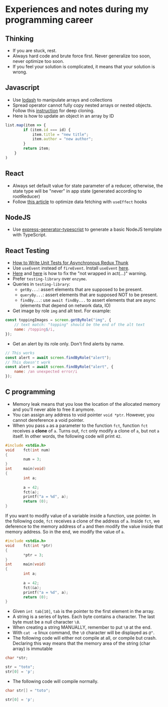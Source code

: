 # Experiences and notes during my programming career
## Thinking
* If you are stuck, rest.
* Always hard code and brute force first. Never generalize too soon, never optimize too soon.
* If you feel your solution is complicated, it means that your solution is wrong.
## Javascript
* Use [lodash](https://lodash.com/docs/4.17.15) to manipulate arrays and collections
* Spread operator cannot fully copy nested arrays or nested objects. Follow this [instruction](https://stackoverflow.com/questions/122102/what-is-the-most-efficient-way-to-deep-clone-an-object-in-javascript) for deep cloning.
* Here is how to update an object in an array by ID
```javascript
list.map(item => {
        if (item.id === id) {
            item.title = "new title";
            item.author = "new author";
        }
        return item;
    }
)
```
## React
* Always set default value for state parameter of a reducer, otherwise, the state type will be "never" in app state (generated according to rootReducer)
* Follow [this article](https://www.robinwieruch.de/react-hooks-fetch-data) to optimize data fetching with `useEffect` hooks
## NodeJS
* Use [express-generator-typescript](https://www.npmjs.com/package/express-generator-typescript) to generate a basic NodeJS template with TypeScript.

## React Testing
* [How to Write Unit Tests for Asynchronous Redux Thunk](https://decembersoft.com/posts/how-to-unit-test-redux-thunks/)
* Use `useEvent` instead of `fireEvent`. Install `useEvent` [here](https://testing-library.com/docs/ecosystem-user-event/).
* [Here](https://kentcdodds.com/blog/fix-the-not-wrapped-in-act-warning) and [here](https://testing-library.com/docs/guide-disappearance/) is how to fix the "not wrapped in act(...)" warning.
* Prefer `testing-library` over `enzyme`.
* Queries in `testing-library`:
    + `getBy...`: assert elements that are supposed to be present.
    + `queryBy...`: assert elements that are supposed NOT to be present.
    + `findBy...`: use `await findBy...` to assert elements that are async (elements that depend on network data, IO)
* Get image by role `img` and alt text. For example:
```javascript
const toppingImages = screen.getByRole("img", {
    // text match: "topping" should be the end of the alt text
    name: /topping$/i,
});
```
* Get an alert by its role only. Don't find alerts by name.
```javascript
// This works
const alert = await screen.findByRole("alert");
// This doesn't work
const alert = await screen.findByRole("alert", {
    name: /an unexpected error/i
});
```
## C programming
* Memory leak means that you lose the location of the allocated memory and you'll never able to free it anymore.
* You can assign any address to void pointer `void *ptr`. However, you cannot dereference a void pointer.
* When you pass `a` as a parameter to the function `fct`, function `fct` receives a **clone** of `a`. Turns out, `fct` only modify a clone of `a`, but not `a` itself. In other words, the following code will print `42`.
```c
#include <stdio.h>
void    fct(int num)
{
        num = 3;
}
int     main(void)
{
        int a;
        
        a = 42;
        fct(a);
        printf("a = %d", a);
        return (0);
}
```
If you want to modify value of a variable inside a function, use pointer. In the following code, `fct` receives a clone of the address of `a`. Inside `fct`, we deference to the memory address of `a` and then modify the value inside that memory address. So in the end, we modify the value of `a`.
```c
#include <stdio.h>
void    fct(int *ptr)
{
        *ptr = 3;
}
int     main(void)
{
        int a;
        
        a = 42;
        fct(&a);
        printf("a = %d", a);
        return (0);
}
```
* Given `int tab[10]`, `tab` is the pointer to the first element in the array. 
* A string is a series of bytes. Each byte contains a character. The last byte must be a null character `\0`.
* When creating a string MANUALLY, remember to put `\0` at the end.
* With `cat -e` linux command, the `\0` character will be displayed as `@^`.
* The following code will either not compile at all, or compile but crash. Declaring this way means that the memory area of the string (char array) is immutable
```c
char *str;

str = "toto";
str[0] = 'p';
```
* The following code will compile normally.
```c
char str[] = "toto";

str[0] = 'p';
```
